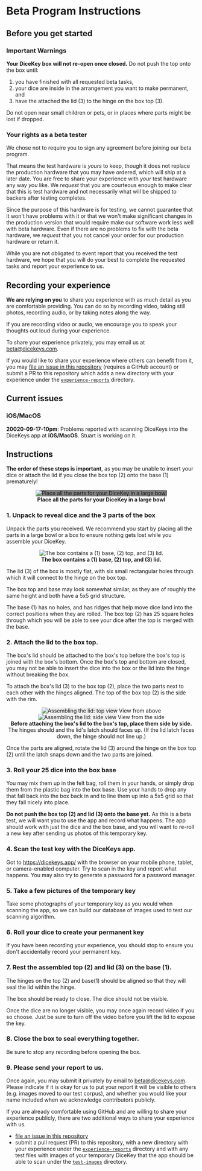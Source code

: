 # Beta Program Instructions

## Before you get started

### **Important** Warnings

**Your DiceKey box will not re-open once closed.** 
 Do not push the top onto the box until:
  1. you have finished with all requested beta tasks,
  2. your dice are inside in the arrangement you want to make permanent, and
  3. have the attached the lid (3) to the hinge on the box top (3).

Do not open near small children or pets, or in places where parts might be lost if dropped.

### Your rights as a beta tester

We chose not to require you to sign any agreement before joining our beta program.

That means the test hardware is _yours_ to keep, though it does not replace the production hardware that you may have ordered, which will ship at a later date. You are free to share your experience with _your_ test hardware any way _you_ like.  We _request_ that you are courteous enough to make clear that this is test hardware and not necessarily what will be shipped to backers after testing completes.

Since the purpose of this hardware is for testing, we cannot guarantee that it won't have problems with it or that we won't make significant changes in the production version that would require make our software work less well with beta hardware. Even if there are no problems to fix with the beta hardware, we _request_ that you not cancel your order for our production hardware or return it.

While you are not obligated to event report that you received the test hardware, we hope that you will do your best to complete the requested tasks and report your experience to us.

## Recording your experience

**We are relying on you** to share you experience with as much detail as you are comfortable providing. You can do so by recording video, taking still photos, recording audio, or by taking notes along the way.

If you are recording video or audio, we encourage you to speak your thoughts out loud during your experience.

To share your experience privately, you may email us at beta@dicekeys.com.

If you would like to share your experience where others can benefit from it, you may [file an issue in this repository](https://github.com/dicekeys/beta-program/issues/new) (requires a GitHub account) or submit a PR to this repository which adds a new directory with your experience under the [`experience-reports`](./experience-reports) directory.

## Current issues

### iOS/MacOS

**20020-09-17-10pm**: Problems reported with scanning DiceKeys into the DiceKeys app at **iOS/MacOS**.  Stuart is working on it.

## Instructions

**The order of these steps is important**, as you may be unable to insert your dice or attach the lid if you close the box top (2) onto the base (1) prematurely!

<p align="center">
    <img src="./images/bowl.png" style="background-color: gray" alt=" Place all the parts for your DiceKey in a large bowl" />
    <br/>
    <b>Place all the parts for your DiceKey in a large bowl</b>
</p>

### 1. Unpack to reveal dice and the 3 parts of the box
Unpack the parts you received.  We recommend you start by placing all the parts in a large bowl or a box to ensure nothing gets lost while you assemble your DiceKey.

<p align="center">
    <img src="./images/parts-list.png"" alt="The box contains a (1) base, (2) top, and (3) lid." />
    <br/>
    <b>The box contains a (1) base, (2) top, and (3) lid.</b>
</p>

The lid (3) of the box is mostly flat, with six small rectangular holes through which it will connect to the hinge on the box top.

The box top and base may look somewhat similar, as they are of roughly the same height and both have a 5x5 grid structure.

The base (1) has no holes, and has ridges that help move dice land into the correct positions when they are rolled.  The box top (2) has 25 square holes through which you will be able to see your dice after the top is merged with the base.

### 2. Attach the lid to the box top.

The box's lid should be attached to the box's top before the box's top is joined with the box's bottom.  Once the box's top and bottom are closed, you may not be able to insert the dice into the box or the lid into the hinge without breaking the box.

To attach the box's lid (3) to the box top (2), place the two parts next to each other with the hinges aligned.  The top of the box top (2) is the side with the rim.

<p align="center">
    <img src="./images/lid-assembly-top-view.png" style="background-color: #f0f0f0;" alt="Assembling the lid: top view" />
    View from above
    <img src="./images/lid-assembly-side-view.png" style="background-color: #f0f0f0;" alt="Assembling the lid: side view" />
    View from the side<br>
    <b>Before attaching the box's lid to the box's top, place them side by side.</b><br>
    The hinges should and the lid's latch should faces up.  (If the lid latch faces down, the hinge should not line up.)
</p>

Once the parts are aligned, rotate the lid (3) around the hinge on the box top (2) until the latch snaps down and the two parts are joined.

### 3. Roll your 25 dice into the box base

You may mix them up in the felt bag, roll them in your hands, or simply drop them from the plastic bag into the box base.  Use your hands to drop any that fall back into the box back in and to line them up into a 5x5 grid so that they fall nicely into place.

**Do not push the box top (2) and lid (3) onto the base yet.**  As this is a beta test, we will want you to use the app and record what happens.  The app should work with just the dice and the box base, and you will want to re-roll a new key after sending us photos of this temporary key.

### 4. Scan the test key with the DiceKeys app.

Got to https://dicekeys.app/ with the browser on your mobile phone, tablet, or camera-enabled computer.  Try to scan in the key and report what happens.  You may also try to generate a password for a password manager.

### 5. Take a few pictures of the temporary key

Take some photographs of your temporary key as you would when scanning the app, so we can build our database of images used to test our scanning algorithm.

### 6. Roll your dice to create your permanent key

If you have been recording your experience, you should stop to ensure you don't accidentally record your permanent key.

### 7. Rest the assembled top (2) and lid (3) on the base (1).
The hinges on the top (2) and base(1) should be aligned so that they will seal the lid within the hinge.

The box should be ready to close.
The dice should not be visible.

Once the dice are no longer visible, you may once again record video if you so choose.
Just be sure to turn off the video before you lift the lid to expose the key.

### 8. Close the box to seal everything together.

Be sure to stop any recording before opening the box.

### 9. Please send your report to us.

Once again, you may submit it privately by email to beta@dicekeys.com. Please indicate if it is okay for us to put your report it will be visible to others (e.g. images moved to our test corpus), and whether you would like your name included when we acknowledge contributors publicly.

If you are already comfortable using GitHub and are willing to share your experience publicly, there are two additional ways to share your experience with us.
  - [file an issue in this repository](https://github.com/dicekeys/beta-program/issues/new) 
  - submit a pull request (PR) to this repository, with a new directory with your experience under the [`experience-reports`](./experience-reports) directory and with any test files with images of your temporary DiceKey that the app should be able to scan under the [`test-images`](./test-images) directory.

<!-- If you want to make it even easier for us to use test images of your DiceKey, give them a name that maps to their value. -->

